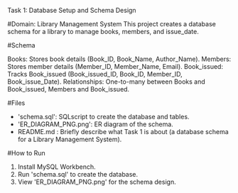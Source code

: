 

Task 1: Database Setup and Schema Design

#Domain: Library Management System
This project creates a database schema for a library to manage books, members, and issue_date.

 #Schema
 
Books: Stores book details (Book_ID, Book_Name, Author_Name).
Members: Stores member details (Member_ID, Member_Name, Email).
Book_issued: Tracks Book_issued (Book_issued_ID, Book_ID, Member_ID, Book_issue_Date).
Relationships: One-to-many between Books and Book_issued, Members and Book_issued.

#Files

- 'schema.sql': SQLscript to create the database and tables.
- 'ER_DIAGRAM_PNG.png': ER diagram of the schema.
- README.md : Briefly describe what Task 1 is about (a database schema for a Library Management System).

 #How to Run
 
1. Install MySQL Workbench.
2. Run 'schema.sql' to create the database.
3. View 'ER_DIAGRAM_PNG.png' for the schema design.
